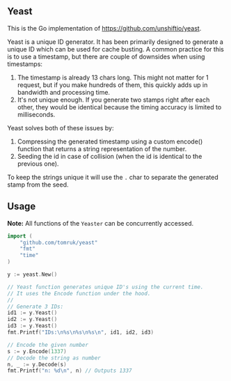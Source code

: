 ## Yeast

This is the Go implementation of https://github.com/unshiftio/yeast.

Yeast is a unique ID generator. It has been primarily designed to generate a unique ID which can be used for cache busting. A common practice for this is to use a timestamp, but there are couple of downsides when using timestamps:

1. The timestamp is already 13 chars long. This might not matter for 1 request, but if you make hundreds of them, this quickly adds up in bandwidth and processing time.
2. It's not unique enough. If you generate two stamps right after each other, they would be identical because the timing accuracy is limited to milliseconds.

Yeast solves both of these issues by:

1. Compressing the generated timestamp using a custom encode() function that returns a string representation of the number.
2. Seeding the id in case of collision (when the id is identical to the previous one).

To keep the strings unique it will use the `.` char to separate the generated stamp from the seed.

## Usage

**Note:** All functions of the `Yeaster` can be concurrently accessed.

```go
import (
    "github.com/tomruk/yeast"
    "fmt"
    "time"
)

y := yeast.New()

// Yeast function generates unique ID's using the current time.
// It uses the Encode function under the hood.
//
// Generate 3 IDs:
id1 := y.Yeast()
id2 := y.Yeast()
id3 := y.Yeast()
fmt.Printf("IDs:\n%s\n%s\n%s\n", id1, id2, id3)

// Encode the given number
s := y.Encode(1337)
// Decode the string as number
n, _ := y.Decode(s)
fmt.Printf("n: %d\n", n) // Outputs 1337
```
